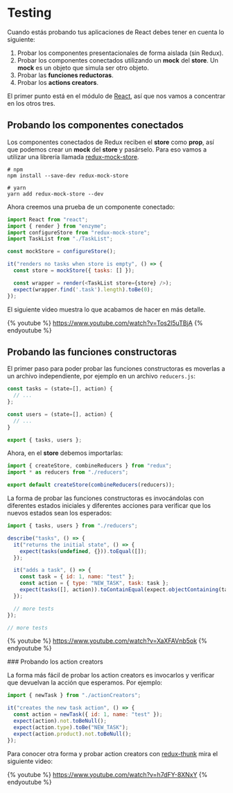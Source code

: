 # Testing

Cuando estás probando tus aplicaciones de React debes tener en cuenta lo siguiente:

1. Probar los componentes presentacionales de forma aislada (sin Redux).
2. Probar los componentes conectados utilizando un **mock** del **store**. Un **mock** es un objeto que simula ser otro objeto.
3. Probar las **funciones reductoras**.
4. Probar los **actions creators**.

El primer punto está en el módulo de [React](../react/testing.md), así que nos vamos a concentrar en los otros tres.

## Probando los componentes conectados

Los componentes conectados de Redux reciben el **store** como **prop**, así que podemos crear un **mock** del **store** y pasárselo. Para eso vamos a utilizar una librería llamada [redux-mock-store](https://github.com/dmitry-zaets/redux-mock-store).

```
# npm
npm install --save-dev redux-mock-store

# yarn
yarn add redux-mock-store --dev
```

Ahora creemos una prueba de un componente conectado:

```javascript
import React from "react";
import { render } from "enzyme";
import configureStore from "redux-mock-store";
import TaskList from "./TaskList";

const mockStore = configureStore();

it("renders no tasks when store is empty", () => {
  const store = mockStore({ tasks: [] });

  const wrapper = render(<TaskList store={store} />);
  expect(wrapper.find('.task').length).toBe(0);
});
```

El siguiente video muestra lo que acabamos de hacer en más detalle.

{% youtube %} https://www.youtube.com/watch?v=Tos2l5uTBjA {% endyoutube %}

## Probando las funciones constructoras

El primer paso para poder probar las funciones constructoras es moverlas a un archivo independiente, por ejemplo en un archivo `reducers.js`:

```javascript
const tasks = (state=[], action) {
  // ...
};

const users = (state=[], action) {
  // ...
}

export { tasks, users };
```

Ahora, en el **store** debemos importarlas:

```javascript
import { createStore, combineReducers } from "redux";
import * as reducers from "./reducers";

export default createStore(combineReducers(reducers));
```

La forma de probar las funciones constructoras es invocándolas con diferentes estados iniciales y diferentes acciones para verificar que los nuevos estados sean los esperados:

```javascript
import { tasks, users } from "./reducers";

describe("tasks", () => {
  it("returns the initial state", () => {
    expect(tasks(undefined, {})).toEqual([]);
  });

  it("adds a task", () => {
    const task = { id: 1, name: "test" };
    const action = { type: "NEW_TASK", task: task };
    expect(tasks([], action)).toContainEqual(expect.objectContaining(task));
  });

  // more tests
});

// more tests
```

{% youtube %} https://www.youtube.com/watch?v=XaXFAVnb5ok {% endyoutube %}

### Probando los action creators

La forma más fácil de probar los action creators es invocarlos y verificar que devuelvan la acción que esperamos. Por ejemplo:

```javascript
import { newTask } from "./actionCreators";

it("creates the new task action", () => {
  const action = newTask({ id: 1, name: "test" });
  expect(action).not.toBeNull();
  expect(action.type).toBe("NEW_TASK");
  expect(action.product).not.toBeNull();
});
```

Para conocer otra forma y probar action creators con [redux-thunk](https://github.com/reduxjs/redux-thunk) mira el siguiente video:

{% youtube %} https://www.youtube.com/watch?v=h7dFY-8XNxY {% endyoutube %}
